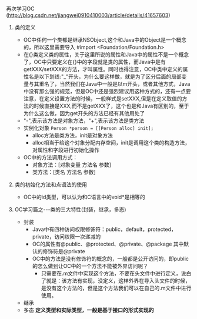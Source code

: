 再次学习OC (http://blog.csdn.net/jiangwei0910410003/article/details/41657603)

1. 类的定义
    * OC中任何一个类都是继承NSObject,这个和Java中的Object是一个概念的，所以这里需要导入 #import <Foundation/Foundation.h> 
    * 在{}类定义类的属性，关于这里所说的属性和Java中的属性不是一个概念了，OC中只要定义在{}中的字段就是类的属性，而Java中是有getXXX/setXXX的方法，才叫属性。同时也得注意，OC中类中定义的属性名是以下划线:"_"开头，为什么要这样做，就是为了区分后面的局部变量与其重名了，当然我们在Java中一般是以m开头，或者其他方式，Java中没有那么强的规范，但是OC中还是强烈建议用这种方式的，还有一点要注意，在定义设置方法的时候，一般样式是setXXX,但是在定义取值的方法的时候直接是XXX,而不是getXXX了，这个也是和Java有区别的，至于为什么这么做，因为get开头的方法已经有其他用处了
    * "-",表示该方法是对象方法，"+",表示该方法是类方法
    * 实例化对象 `Person *person = [[Person alloc] init]; ` 
        * alloc方法是类方法，init是对象方法
        * alloc相当于给这个对象分配内存空间，init是调用这个类的构造方法，对属性和字段进行初始化操作
    * OC中的方法调用方式：
        * 对象方法：[对象变量  方法名 参数]
        * 类方法：[类名  方法名 参数] 
2. 类的初始化方法和点语法的使用
    * OC中的id类型，可以认为和C语言中的void*是相等的  

3. OC学习篇之---类的三大特性(封装，继承，多态)
    * 封装 
        - Java中有四种访问权限修饰符：public，default，protected，private，访问权限一次递减的
        - OC的属性有@public、@protected、@private、@package 其中默认的修饰符是@private
        - OC中的方法是没有修饰符的概念的，一般都是公开访问的，即public的怎么做到让OC中的一个方法不能被外界访问呢？  
            + 只需要在.m文件中实现这个方法，不要在头文件中进行定义，说白了就是：该方法有实现，没定义，这样外界在导入头文件的时候，是没有这个方法的，但是这个方法我们可以在自己的.m文件中进行使用。
    * 继承
    * 多态   **定义类型和实际类型，一般是基于接口的形式实现的** 
